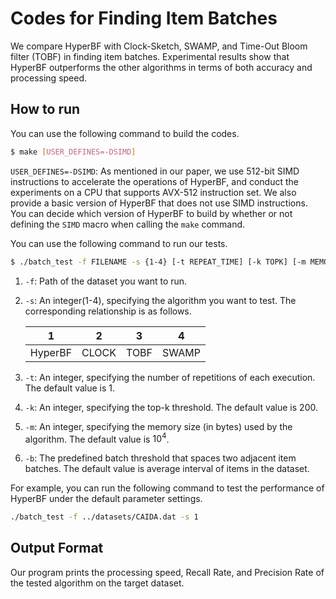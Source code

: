 # Codes for Finding Item Batches

We compare HyperBF with Clock-Sketch, SWAMP, and Time-Out Bloom filter (TOBF) in finding item batches. Experimental results show that HyperBF outperforms the other algorithms in terms of both accuracy and processing speed. 

## How to run

You can use the following command to build the codes. 

```bash
$ make [USER_DEFINES=-DSIMD]
```

`USER_DEFINES=-DSIMD`:  As mentioned in our paper, we use 512-bit SIMD instructions to accelerate the operations of HyperBF, and conduct the experiments on a CPU that supports AVX-512 instruction set. We also provide a basic version of HyperBF that does not use SIMD instructions. You can decide which version of HyperBF to build by whether or not defining the `SIMD` macro when calling the `make` command.



You can use the following command to run our tests. 

```bash
$ ./batch_test -f FILENAME -s {1-4} [-t REPEAT_TIME] [-k TOPK] [-m MEMORY] [-b BATCH_TIME] [-u UNIT_TIME]
```


1. `-f`: Path of the dataset you want to run.

2. `-s`: An integer(1-4), specifying the algorithm you want to test. The corresponding relationship is as follows. 

   | 1       | 2     | 3    | 4     |
   | ------- | ----- | ---- | ----- |
   | HyperBF | CLOCK | TOBF | SWAMP |

3. `-t`: An integer, specifying the number of repetitions of each execution. The default value is 1.

4. `-k`: An integer, specifying the top-k threshold. The default value is 200. 

5. `-m`: An integer, specifying the memory size (in bytes) used by the algorithm. The default value is $10^4$. 

7. `-b`: The predefined batch threshold that spaces two adjacent item batches. The default value is average interval of items in the dataset.


For example, you can run the following command to test the performance of HyperBF under the default parameter settings. 

```bash
./batch_test -f ../datasets/CAIDA.dat -s 1
```


## Output Format

Our program prints the processing speed, Recall Rate, and Precision Rate of the tested algorithm on the target dataset. 


